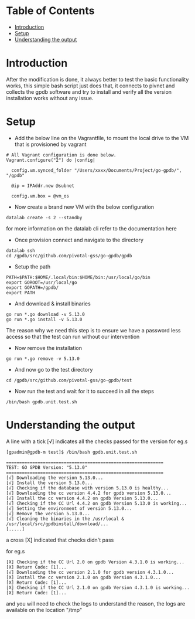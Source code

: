 Table of Contents
=================

   * [Introduction](#introduction)
   * [Setup](#setup)
   * [Understanding the output](#understanding-the-output)

# Introduction

After the modification is done, it always better to test the basic functionality works, this simple bash script just does that, it connects to pivnet and collects the gpdb software and try to install and verify all the version installation works without any issue.

# Setup 

+ Add the below line on the Vagrantfile, to mount the local drive to the VM that is provisioned by vagrant

```
# All Vagrant configuration is done below. 
Vagrant.configure("2") do |config|

  config.vm.synced_folder "/Users/xxxx/Documents/Project/go-gpdb/", "/gpdb"

  @ip = IPAddr.new @subnet

  config.vm.box = @vm_os
```

+ Now create a brand new VM with the below configuration

```
datalab create -s 2 --standby
```

for more information on the datalab cli refer to the documentation here

+ Once provision connect and navigate to the directory 

```
datalab ssh
cd /gpdb/src/github.com/pivotal-gss/go-gpdb/gpdb
```

+ Setup the path 

```
PATH=$PATH:$HOME/.local/bin:$HOME/bin:/usr/local/go/bin
export GOROOT=/usr/local/go
export GOPATH=/gpdb/
export PATH
```

+ And download & install binaries

```
go run *.go download -v 5.13.0
go run *.go install -v 5.13.0
```

The reason why we need this step is to ensure we have a password less access so that the test can run without our intervention

+ Now remove the installation 

```
go run *.go remove -v 5.13.0
```

+ And now go to the test directory

```
cd /gpdb/src/github.com/pivotal-gss/go-gpdb/test
```

+ Now run the test and wait for it to succeed in all the steps

```
/bin/bash gpdb.unit.test.sh
```

# Understanding the output

A line with a tick [√] indicates all the checks passed for the version for eg.s

```
[gpadmin@gpdb-m test]$ /bin/bash gpdb.unit.test.sh

============================================================
TEST: GO GPDB Version: "5.13.0"
============================================================
[√] Downloading the version 5.13.0...
[√] Install the version 5.13.0...
[√] Checking if the database with version 5.13.0 is healthy...
[√] Downloading the cc version 4.4.2 for gpdb version 5.13.0...
[√] Install the cc version 4.4.2 on gpdb Version 5.13.0...
[√] Checking if the CC Url 4.4.2 on gpdb Version 5.13.0 is working...
[√] Setting the environment of version 5.13.0...
[√] Remove the version 5.13.0...
[√] Cleaning the binaries in the /usr/local & /usr/local/src/gpdbinstall/download/...
[.....]
```

a cross [X] indicated that checks didn't pass 

for eg.s

```
[X] Checking if the CC Url 2.0 on gpdb Version 4.3.1.0 is working...
[X] Return Code: [1]...
[√] Downloading the cc version 2.1.0 for gpdb version 4.3.1.0...
[X] Install the cc version 2.1.0 on gpdb Version 4.3.1.0...
[X] Return Code: [1]...
[X] Checking if the CC Url 2.1.0 on gpdb Version 4.3.1.0 is working...
[X] Return Code: [1]...
```

and you will need to check the logs to understand the reason, the logs are available on the location "/tmp"